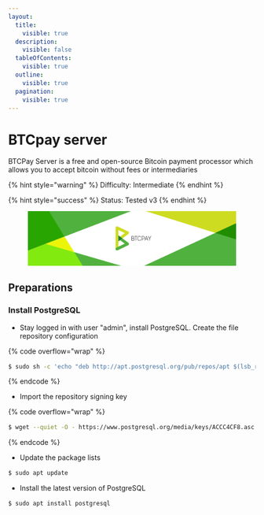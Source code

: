```yaml
---
layout:
  title:
    visible: true
  description:
    visible: false
  tableOfContents:
    visible: true
  outline:
    visible: true
  pagination:
    visible: true
---
```


# BTCpay server

BTCPay Server is a free and open-source Bitcoin payment processor which allows you to accept bitcoin without fees or intermediaries

{% hint style="warning" %}
Difficulty: Intermediate
{% endhint %}

{% hint style="success" %}
Status: Tested v3
{% endhint %}

<figure><img src="../../.gitbook/assets/btc-pay-banner.png" alt=""><figcaption></figcaption></figure>

## Preparations

### Install PostgreSQL

* Stay logged in with user "admin", install PostgreSQL. Create the file repository configuration

{% code overflow="wrap" %}
```bash
$ sudo sh -c 'echo "deb http://apt.postgresql.org/pub/repos/apt $(lsb_release -cs)-pgdg main" > /etc/apt/sources.list.d/pgdg.list'
```
{% endcode %}

* Import the repository signing key

{% code overflow="wrap" %}
```bash
$ wget --quiet -O - https://www.postgresql.org/media/keys/ACCC4CF8.asc | sudo apt-key add -
```
{% endcode %}

* Update the package lists

```bash
$ sudo apt update
```

* Install the latest version of PostgreSQL

```bash
$ sudo apt install postgresql
```
